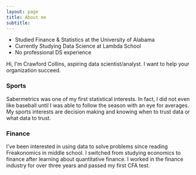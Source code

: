 ```yaml
---
layout: page
title: About me
subtitle: 
---
```

- Studied Finance & Statistics at the University of Alabama
- Currently Studying Data Science at Lambda School
- No professional DS experience

Hi, I'm Crawford Collins, aspiring data scientist/analyst. I want to help your organization succeed.

### Sports
Sabermetrics was one of my first statistical interests. In fact, I did not even like baseball until I was able to follow the season with an eye for averages. My sports interests are decision making and knowing when to trust data or what data to trust. 

### Finance
I've been interested in using data to solve problems since reading Freakonomics in middle school. I switched from studying economics to finance after learning about quantitative finance. I worked in the finance industry for over three years and passed my first CFA test.

